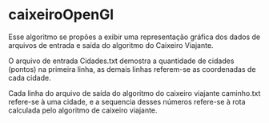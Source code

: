 # caixeiroOpenGl

Esse algoritmo se propões a exibir uma representação gráfica dos dados de arquivos de entrada e saída do algoritmo do Caixeiro Viajante.

O arquivo de entrada Cidades.txt demostra a quantidade de cidades (pontos) na primeira linha, as demais linhas referem-se as coordenadas de cada cidade.

Cada linha do arquivo de saída do algoritmo do caixeiro viajante caminho.txt refere-se à uma cidade, e a sequencia desses números refere-se à rota calculada pelo algoritmo de caixeiro viajante.
